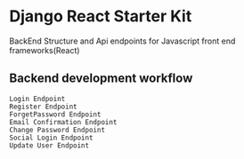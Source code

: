 # Django React Starter Kit



BackEnd Structure and Api endpoints for Javascript front end frameworks(React)
## Backend development workflow

```
Login Endpoint
Register Endpoint
ForgetPassword Endpoint
Email Confirmation Endpoint
Change Password Endpoint
Social Login Endpoint
Update User Endpoint
```